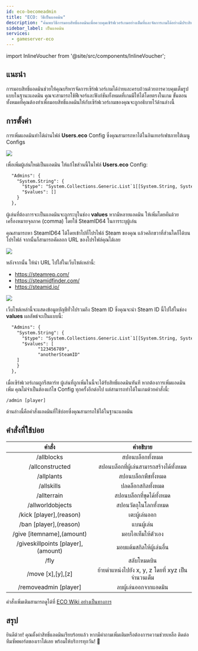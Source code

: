 ```yaml
---
id: eco-becomeadmin
title: "ECO: วิธีเป็นแอดมิน"
description: "ค้นพบวิธีการมอบสิทธิ์แอดมินเพื่อควบคุมเซิร์ฟเวอร์เกมอย่างเต็มที่และจัดการเกมได้อย่างมีประสิทธิภาพ → เรียนรู้เพิ่มเติมตอนนี้"
sidebar_label: เป็นแอดมิน
services:
  - gameserver-eco
---
```


import InlineVoucher from '@site/src/components/InlineVoucher';

## แนะนำ
การมอบสิทธิ์แอดมินช่วยให้คุณบริหารจัดการเซิร์ฟเวอร์เกมได้ง่ายและครบถ้วนด้วยการควบคุมเต็มรูปแบบในฐานะแอดมิน คุณจะสามารถใช้ฟีเจอร์และฟังก์ชันทั้งหมดที่เกมมีให้ได้โดยตรงในเกม ขั้นตอนทั้งหมดที่คุณต้องทำเพื่อมอบสิทธิ์แอดมินให้กับเซิร์ฟเวอร์เกมของคุณจะถูกอธิบายไว้ด้านล่างนี้  
<InlineVoucher />

## การตั้งค่า
การเพิ่มแอดมินทำได้ผ่านไฟล์ **Users.eco** Config ซึ่งคุณสามารถหาได้ในอินเทอร์เฟซภายใต้เมนู Configs

![](https://screensaver01.zap-hosting.com/index.php/s/ACgPpyPfGmnmi8X/preview)



เพื่อเพิ่มผู้เล่นใหม่เป็นแอดมิน ให้แก้ไขส่วนนี้ในไฟล์ **Users.eco** Config:

```xml
  "Admins": {
    "System.String": {
      "$type": "System.Collections.Generic.List`1[[System.String, System.Private.CoreLib]], System.Private.CoreLib",
      "$values": []
    }
  },
```



ผู้เล่นที่ต้องการจะเป็นแอดมินจะถูกระบุในช่อง **values** หากมีหลายแอดมิน ให้เพิ่มโดยคั่นด้วยเครื่องหมายจุลภาค (comma) โดยใช้ SteamID64 ในการระบุผู้เล่น

คุณสามารถหา SteamID64 ได้โดยเข้าไปที่โปรไฟล์ Steam ของคุณ แล้วคลิกขวาที่ส่วนใดก็ได้บนโปรไฟล์ จากนั้นก็สามารถคัดลอก URL ของโปรไฟล์คุณได้เลย

![](https://screensaver01.zap-hosting.com/index.php/s/YQoe4tpFzbRTAqd/preview)



หลังจากนั้น ให้นำ URL ไปใส่ในเว็บไซต์เหล่านี้:

- https://steamrep.com/
- https://steamidfinder.com/
- https://steamid.io/

![](https://screensaver01.zap-hosting.com/index.php/s/3RSya5KbWGfcgHr/preview)



เว็บไซต์เหล่านี้จะแสดงข้อมูลบัญชีทั่วไปรวมถึง Steam ID ซึ่งคุณจะนำ Steam ID นี้ไปใส่ในช่อง **values** ผลลัพธ์จะเป็นแบบนี้:

```xml
  "Admins": {
    "System.String": {
      "$type": "System.Collections.Generic.List`1[[System.String, System.Private.CoreLib]], System.Private.CoreLib",
      "$values": [
			"123456789",
			"anotherSteamID"
	]
    }
  },
```



เมื่อเซิร์ฟเวอร์เกมถูกรีสตาร์ท ผู้เล่นที่ถูกเพิ่มในนี้จะได้รับสิทธิ์แอดมินทันที หากต้องการเพิ่มแอดมินเพิ่ม คุณไม่จำเป็นต้องแก้ไข Config ทุกครั้งอีกต่อไป แต่สามารถทำได้ในเกมด้วยคำสั่งนี้:

```
/admin [player]
```



ด้านล่างนี้คือคำสั่งแอดมินที่ใช้บ่อยซึ่งคุณสามารถใช้ได้ในฐานะแอดมิน



## คำสั่งที่ใช้บ่อย

|              คำสั่ง              |                      คำอธิบาย                       |
| :------------------------------: | :-------------------------------------------------: |
|             /allblocks             |                   สปอนบล็อกทั้งหมด                   |
|          /allconstructed           |         สปอนบล็อกที่ผู้เล่นสามารถสร้างได้ทั้งหมด         |
|             /allplants             |                สปอนบล็อกพืชทั้งหมด                   |
|             /allskills             |                   ปลดล็อกสกิลทั้งหมด                   |
|            /allterrain             |               สปอนบล็อกที่ขุดได้ทั้งหมด                |
|          /allworldobjects          |                สปอนวัตถุในโลกทั้งหมด                   |
|      /kick [player],(reason)       |                      เตะผู้เล่นออก                      |
|       /ban [player],(reason)       |                      แบนผู้เล่น                       |
|     /give [itemname],(amount)      |                 มอบไอเท็มให้ตัวเอง                    |
| /giveskillpoints [player],(amount) |           มอบแต้มสกิลให้ผู้เล่นอื่น                    |
|                /fly                |                    สลับโหมดบิน                        |
|         /move [x],[y],[z]          | ย้ายตำแหน่งไปยัง x, y, z โดยที่ xyz เป็นจำนวนเต็ม     |
|       /removeadmin [player]        |               ลบผู้เล่นออกจากแอดมิน                   |

คำสั่งเพิ่มเติมสามารถดูได้ที่ [ECO Wiki อย่างเป็นทางการ](https://eco.gamepedia.com/Chat_Commands)

## สรุป

ยินดีด้วย! คุณตั้งค่าสิทธิ์แอดมินเรียบร้อยแล้ว หากมีคำถามเพิ่มเติมหรือต้องการความช่วยเหลือ ติดต่อทีมซัพพอร์ตของเราได้เลย พร้อมให้บริการทุกวัน! 🙂

<InlineVoucher />